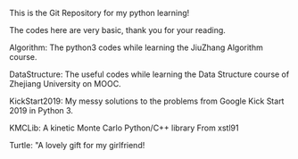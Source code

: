 This is the Git Repository for my python learning!

The codes here are very basic, thank you for your reading.

Algorithm: The python3 codes while learning the JiuZhang Algorithm course.

DataStructure: The useful codes while learning the Data Structure course of Zhejiang University on MOOC.

KickStart2019: My messy solutions to the problems from Google Kick Start 2019 in Python 3.

KMCLib: A kinetic Monte Carlo Python/C++ library From xstl91

Turtle: "A lovely gift for my girlfriend!